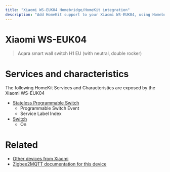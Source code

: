 ```yaml
---
title: "Xiaomi WS-EUK04 Homebridge/HomeKit integration"
description: "Add HomeKit support to your Xiaomi WS-EUK04, using Homebridge, Zigbee2MQTT and homebridge-z2m."
---
```

<!---
This file has been GENERATED using src/docgen/docgen.ts
DO NOT EDIT THIS FILE MANUALLY!
-->
# Xiaomi WS-EUK04
> Aqara smart wall switch H1 EU (with neutral, double rocker)


# Services and characteristics
The following HomeKit Services and Characteristics are exposed by
the Xiaomi WS-EUK04

* [Stateless Programmable Switch](../../action.md)
  * Programmable Switch Event
  * Service Label Index
* [Switch](../../switch.md)
  * On


# Related
* [Other devices from Xiaomi](../index.md#xiaomi)
* [Zigbee2MQTT documentation for this device](https://www.zigbee2mqtt.io/devices/WS-EUK04.html)